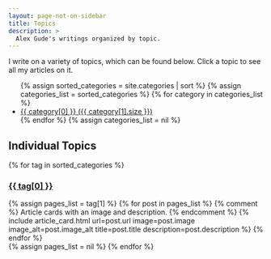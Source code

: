 ```yaml
---
layout: page-not-on-sidebar
title: Topics
description: >
  Alex Gude's writings organized by topic.
---
```


I write on a variety of topics, which can be found below. Click a topic to see
all my articles on it.

<ul>
{% assign sorted_categories = site.categories | sort %}
{% assign categories_list = sorted_categories %}
  {% for category in categories_list %}
    <li><a href="#{{ category[0] }}">{{ category[0] }} ({{ category[1].size }})</a></li>
  {% endfor %}
{% assign categories_list = nil %}
</ul>

## Individual Topics

{% for tag in sorted_categories %}
  <h3 id="{{ tag[0] }}">
    <a href="/topics/{{ tag[0] }}/">{{ tag[0] }}</a>
  </h3>
  <div class="card-grid">
    {% assign pages_list = tag[1] %}
    {% for post in pages_list %}
      {% comment %} Article cards with an image and description. {% endcomment %}
      {% include article_card.html
        url=post.url
        image=post.image
        image_alt=post.image_alt
        title=post.title
        description=post.description
      %}
    {% endfor %}
  </div>
  {% assign pages_list = nil %}
{% endfor %}
